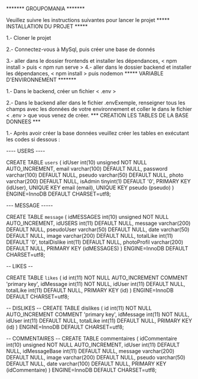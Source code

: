 ******* GROUPOMANIA *******

Veuillez suivre les instructions suivantes pour lancer le projet
***** INSTALLATION DU PROJET *****

1.- Cloner le projet 

2.- Connectez-vous à MySql, puis créer une base de donnés

3.- aller dans le dossier frontends et installer les dépendances, < npm install > puis < npm run serve  >
4.- aller dans le dossier backend et installer les dépendances, < npm install > puis nodemon 
***** VARIABLE D'ENVIRONNEMENT *******

1.- Dans le backend, créer un fichier < .env >

2.- Dans le backend aller dans le fichier .envExemple, renseigner tous les champs avec les données de votre environnement et coller le dans le fichier < .env > que vous venez de créer.
*** CREATION LES TABLES DE LA BASE DONNEES ***

1.- Après avoir créer la base données veuillez créer les tables en exécutant les codes si dessous :


---- USERS ----

CREATE TABLE `users` (
idUser int(10) unsigned NOT NULL AUTO_INCREMENT, email varchar(100) DEFAULT NULL, password varchar(100) DEFAULT NULL, pseudo varchar(50) DEFAULT NULL, photo varchar(200) DEFAULT NULL, isAdmin tinyint(1) DEFAULT '0', PRIMARY KEY (idUser), UNIQUE KEY email (email), UNIQUE KEY pseudo (pseudo) ) ENGINE=InnoDB DEFAULT CHARSET=utf8;

---  MESSAGE -----

CREATE TABLE `message` (
idMESSAGES int(10) unsigned NOT NULL AUTO_INCREMENT, idUSERS int(11) DEFAULT NULL, message varchar(200) DEFAULT NULL, pseudoUser varchar(50) DEFAULT NULL, date varchar(50) DEFAULT NULL, image varchar(200) DEFAULT NULL, totalLike int(11) DEFAULT '0', totalDislike int(11) DEFAULT NULL, photoProfil varchar(200) DEFAULT NULL, PRIMARY KEY (idMESSAGES) ) ENGINE=InnoDB DEFAULT CHARSET=utf8;

-- LIKES --

CREATE TABLE `likes` (
id int(11) NOT NULL AUTO_INCREMENT COMMENT 'primary key', idMessage int(11) NOT NULL, idUser int(11) DEFAULT NULL, totalLike int(11) DEFAULT NULL, PRIMARY KEY (id) ) ENGINE=InnoDB DEFAULT CHARSET=utf8;

-- DISLIKES --
CREATE TABLE dislikes ( id int(11) NOT NULL AUTO_INCREMENT COMMENT 'primary key', idMessage int(11) NOT NULL, idUser int(11) DEFAULT NULL, totalLike int(11) DEFAULT NULL, PRIMARY KEY (id) ) ENGINE=InnoDB DEFAULT CHARSET=utf8;

-- COMMENTAIRES --
CREATE TABLE commentaires ( idCommentaire int(10) unsigned NOT NULL AUTO_INCREMENT, idUser int(11) DEFAULT NULL, idMessageBase int(11) DEFAULT NULL, message varchar(200) DEFAULT NULL, image varchar(200) DEFAULT NULL, pseudo varchar(50) DEFAULT NULL, date varchar(100) DEFAULT NULL, PRIMARY KEY (idCommentaire) ) ENGINE=InnoDB DEFAULT CHARSET=utf8;
